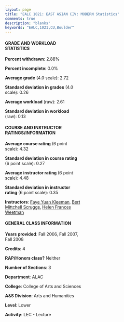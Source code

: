 ```yaml
---
layout: page
title: "EALC 1021: EAST ASIAN CIV: MODERN Statistics"
comments: true
description: "blanks"
keywords: "EALC,1021,CU,Boulder"
---
```

<head>
<script src="https://ajax.googleapis.com/ajax/libs/jquery/2.1.3/jquery.min.js"></script>
<script src="https://dl.dropboxusercontent.com/s/pc42nxpaw1ea4o9/highcharts.js?dl=0"></script>
<!-- <script src="../assets/js/highcharts.js"></script> -->
<style type="text/css">@font-face {
	font-family: "Bebas Neue";
	src: url(https://www.filehosting.org/file/details/544349/BebasNeue Regular.otf) format("opentype");
	}
	h1.Bebas { 
		font-family: "Bebas Neue", Verdana, Tahoma;
	}
</style>
</head>
<body>
	<div id="container" style="float: right; width: 45%; height: 88%; margin-left: 2.5%; margin-right: 2.5%;"></div>
	<script language="JavaScript">
		$(document).ready(function() {
		var chart = {type: 'column'};
		var title = {text: 'Grade Distribution'};
		var xAxis = {categories: ['A','B','C','D','F'],crosshair: true};
		var yAxis = {min: 0,title: {text: 'Percentage'}};
		var tooltip = {headerFormat: '<center><b><span style="font-size:20px">{point.key}</span></b></center>',
		               pointFormat: '<td style="padding:0"><b>{point.y:.1f}%</b></td>',
		               footerFormat: '</table>',shared: true,useHTML: true};
		var plotOptions = {column: {pointPadding: 0.0,borderWidth: 0}};  
		var credits = {enabled: false};var series= [{name: 'Percent',data: [26.8,39.35,19.58,9.83,4.44,]}];
		var json = {};
		json.chart = chart;
		json.title = title;
		json.tooltip = tooltip;
		json.xAxis = xAxis;
		json.yAxis = yAxis;  
		json.series = series;
		json.plotOptions = plotOptions;  
		json.credits = credits;
		$('#container').highcharts(json);
	});
	</script>
</body>
			   
#### GRADE AND WORKLOAD STATISTICS

**Percent withdrawn**: 2.88%

**Percent incomplete**: 0.0%

**Average grade** (4.0 scale): 2.72

**Standard deviation in grades** (4.0 scale): 0.26

**Average workload** (raw): 2.61

**Standard deviation in workload** (raw): 0.13

#### COURSE AND INSTRUCTOR RATINGS/INFORMATION

**Average course rating** (6 point scale): 4.32

**Standard deviation in course rating** (6 point scale): 0.27

**Average instructor rating** (6 point scale): 4.48

**Standard deviation in instructor rating** (6 point scale): 0.35

**Instructors**: <a href='../../instructors/Faye_Yuan_Kleeman'>Faye Yuan Kleeman</a>, <a href='../../instructors/Bert_Mittchell_Scruggs'>Bert Mittchell Scruggs</a>, <a href='../../instructors/Helen_Frances_Weetman'>Helen Frances Weetman</a>

#### GENERAL CLASS INFORMATION

**Years provided**: Fall 2006, Fall 2007, Fall 2008

**Credits**: 4

**RAP/Honors class?** Neither

**Number of Sections**: 3

**Department**: ALAC

**College**: College of Arts and Sciences

**A&S Division**: Arts and Humanities

**Level**: Lower

**Activity**: LEC - Lecture
